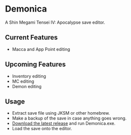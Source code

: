 # Demonica

A Shin Megami Tensei IV: Apocalypse save editor.

## Current Features

* Macca and App Point editing

## Upcoming Features

* Inventory editing
* MC editing
* Demon editing

## Usage

* Extract save file using JKSM or other homebrew.
* Make a backup of the save in case anything goes wrong.
* [Download the latest release](https://github.com/ReinaSakuraba/Demonica/releases) and run Demonica.exe.
* Load the save onto the editor.
